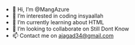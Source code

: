 - 👋 Hi, I’m @MangAzure
- 👀 I’m interested in coding insyaallah
- 🌱 I’m currently learning about HTML
- 💞️ I’m looking to collaborate on Still Dont Know
- 📫 Contact me on ajagad34@gmail.com

<!---
MangAzure/MangAzure is a ✨ special ✨ repository because its `README.md` (this file) appears on your GitHub profile.
You can click the Preview link to take a look at your changes.
--->
